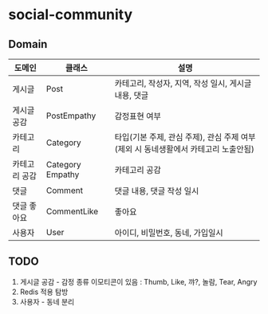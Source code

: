 # social-community

## Domain

| 도메인     | 클래스              | 설명                                                |
|---------|------------------|---------------------------------------------------|
| 게시글     | Post             | 카테고리, 작성자, 지역, 작성 일시, 게시글 내용, 댓글                  |
| 게시글 공감  | PostEmpathy      | 감정표현 여부                                           |
| 카테고리    | Category         | 타입(기본 주제, 관심 주제), 관심 주제 여부(제외 시 동네생활에서 카테고리 노출안됨) |
| 카테고리 공감 | Category Empathy | 카테고리 공감                                           |
| 댓글      | Comment          | 댓글 내용, 댓글 작성 일시                                   |
| 댓글 좋아요  | CommentLike      | 좋아요                                               |
| 사용자     | User             | 아이디, 비밀번호, 동네, 가입일시                               |

## TODO

1. 게시글 공감 - 감정 종류 이모티콘이 있음 : Thumb, Like, 꺄?, 놀람, Tear, Angry
2. Redis 적용 탐방
3. 사용자 - 동네 분리